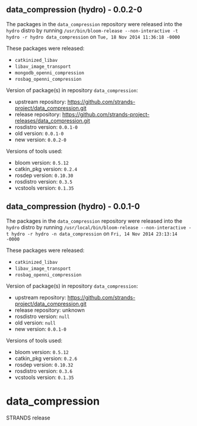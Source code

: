 ## data_compression (hydro) - 0.0.2-0

The packages in the `data_compression` repository were released into the `hydro` distro by running `/usr/bin/bloom-release --non-interactive -t hydro -r hydro data_compression` on `Tue, 18 Nov 2014 11:36:18 -0000`

These packages were released:
- `catkinized_libav`
- `libav_image_transport`
- `mongodb_openni_compression`
- `rosbag_openni_compression`

Version of package(s) in repository `data_compression`:
- upstream repository: https://github.com/strands-project/data_compression.git
- release repository: https://github.com/strands-project-releases/data_compression.git
- rosdistro version: `0.0.1-0`
- old version: `0.0.1-0`
- new version: `0.0.2-0`

Versions of tools used:
- bloom version: `0.5.12`
- catkin_pkg version: `0.2.4`
- rosdep version: `0.10.30`
- rosdistro version: `0.3.5`
- vcstools version: `0.1.35`


## data_compression (hydro) - 0.0.1-0

The packages in the `data_compression` repository were released into the `hydro` distro by running `/usr/local/bin/bloom-release --non-interactive -t hydro -r hydro -n data_compression` on `Fri, 14 Nov 2014 23:13:14 -0000`

These packages were released:
- `catkinized_libav`
- `libav_image_transport`
- `rosbag_openni_compression`

Version of package(s) in repository `data_compression`:
- upstream repository: https://github.com/strands-project/data_compression.git
- release repository: unknown
- rosdistro version: `null`
- old version: `null`
- new version: `0.0.1-0`

Versions of tools used:
- bloom version: `0.5.12`
- catkin_pkg version: `0.2.6`
- rosdep version: `0.10.32`
- rosdistro version: `0.3.6`
- vcstools version: `0.1.35`


data_compression
================

STRANDS release
